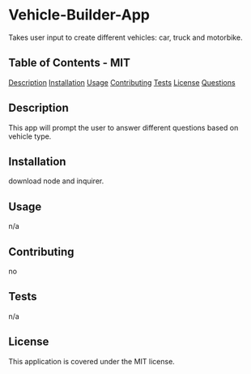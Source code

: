 # Vehicle-Builder-App
Takes user input to create different vehicles: car, truck and motorbike.

## Table of Contents - MIT
[Description](#description)
[Installation](#installation)
[Usage](#usage)
[Contributing](#contributing)
[Tests](#tests)
[License](#license)
[Questions](#questions)

## Description
This app will prompt the user to answer different questions based on vehicle type.

## Installation
download node and inquirer.

## Usage
n/a

## Contributing
no

## Tests
n/a

## License
This application is covered under the MIT license.
